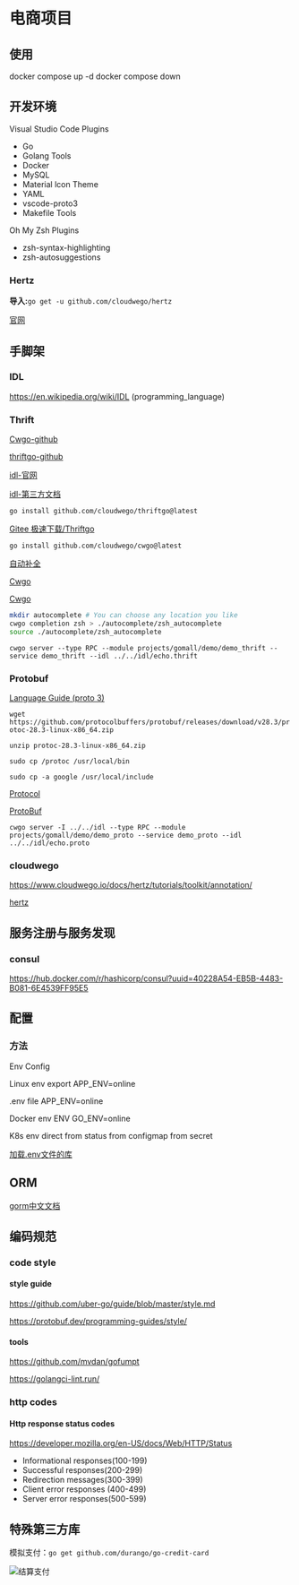# 电商项目

## 使用

docker compose up -d
docker compose down

## 开发环境

Visual Studio Code
Plugins
- Go
- Golang Tools
- Docker
- MySQL
- Material lcon Theme
- YAML
- vscode-proto3
- Makefile Tools

Oh My Zsh
Plugins
- zsh-syntax-highlighting
- zsh-autosuggestions

### Hertz

**导入:**`go get -u github.com/cloudwego/hertz`

[官网](https://www.cloudwego.io/zh/docs/hertz/getting-started/)

## 手脚架

### IDL

https://en.wikipedia.org/wiki/IDL (programming_language)

### Thrift

[Cwgo-github](https://github.com/cloudwego/cwgo)

[thriftgo-github](https://github.com/cloudwego/thriftgo)

[idl-官网](https://thrift.apache.org/docs/idl)

[idl-第三方文档](https://diwakergupta.github.io/thrift-missing-guide/)

`go install github.com/cloudwego/thriftgo@latest`

[Gitee 极速下载/Thriftgo](https://gitee.com/mirrors/Thriftgo)

`go install github.com/cloudwego/cwgo@latest`

[自动补全](https://www.cloudwego.io/zh/docs/cwgo/tutorials/auto-completion/)

[Cwgo](https://www.cloudwego.io/docs/cwgo/)

[Cwgo](https://github.com/cloudwego)

```zsh
mkdir autocomplete # You can choose any location you like
cwgo completion zsh > ./autocomplete/zsh_autocomplete
source ./autocomplete/zsh_autocomplete
```

`cwgo server --type RPC --module projects/gomall/demo/demo_thrift --service demo_thrift --idl ../../idl/echo.thrift`

### Protobuf

[Language Guide (proto 3)](https://protobuf.dev/programming-guides/proto3/)

`wget https://github.com/protocolbuffers/protobuf/releases/download/v28.3/protoc-28.3-linux-x86_64.zip`

`unzip protoc-28.3-linux-x86_64.zip`

`sudo cp /protoc /usr/local/bin`

`sudo cp -a google /usr/local/include`

[Protocol](https://github.com/protocolbuffers/protobuf/releases/tag/v28.3)

[ProtoBuf](https://blog.csdn.net/weixin_74531333/article/details/140469169)

`cwgo server -I ../../idl --type RPC --module projects/gomall/demo/demo_proto --service demo_proto --idl ../../idl/echo.proto`

### cloudwego

https://www.cloudwego.io/docs/hertz/tutorials/toolkit/annotation/

[hertz](https://www.cloudwego.io/docs/hertz/)

## 服务注册与服务发现 

### consul

https://hub.docker.com/r/hashicorp/consul?uuid=40228A54-EB5B-4483-B081-6E4539FF95E5

## 配置

### 方法

Env Config

Linux env
export APP_ENV=online

.env file
APP_ENV=online

Docker env
ENV GO_ENV=online

K8s env
direct
from status
from configmap
from secret

[加载.env文件的库](https://github.com/joho/godotenv)

## ORM

[gorm中文文档](https://gorm.golang.ac.cn/docs/models.html)

## 编码规范

### code style

#### style guide

https://github.com/uber-go/guide/blob/master/style.md

https://protobuf.dev/programming-guides/style/

#### tools

https://github.com/mvdan/gofumpt

https://golangci-lint.run/

### http codes

#### Http response status codes

https://developer.mozilla.org/en-US/docs/Web/HTTP/Status

- Informational responses(100-199)
- Successful responses(200-299)
- Redirection messages(300-399)
- Client error responses (400-499)
- Server error responses(500-599)

## 特殊第三方库

模拟支付：`go get github.com/durango/go-credit-card`

![结算支付](image/结算支付.png)


